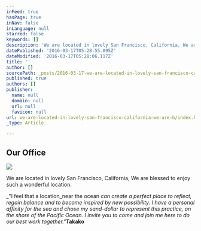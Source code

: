 ```yaml
---
inFeed: true
hasPage: true
inNav: false
inLanguage: null
starred: false
keywords: []
description: 'We are located in lovely San Francisco, California, We are blessed to enjoy such a wonderful location.'
datePublished: '2016-03-17T05:28:55.095Z'
dateModified: '2016-03-17T05:28:06.117Z'
title: ''
author: []
sourcePath: _posts/2016-03-17-we-are-located-in-lovely-san-francisco-california-we-are-b.md
published: true
authors: []
publisher:
  name: null
  domain: null
  url: null
  favicon: null
url: we-are-located-in-lovely-san-francisco-california-we-are-b/index.html
_type: Article

---
```

## Our Office
![](https://the-grid-user-content.s3-us-west-2.amazonaws.com/ee46604a-e3c6-4ce0-bdc8-ce1138e447b6.jpg)

We are located in lovely San Francisco, California, We are blessed to enjoy such a wonderful location.

_"I feel that a location_near the ocean _can create a perfect place to reflect, regain balance and to become inspired by new possibility. I have a personal affinity for the sea and chose my sand-dollar to represent this practice, on the shore of the Pacific Ocean. I invite you to come and join me here to do our best work together."_**Takako**